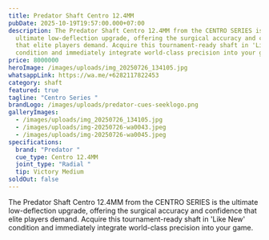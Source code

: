 ```yaml
---
title: Predator Shaft Centro 12.4MM
pubDate: 2025-10-19T19:57:00.000+07:00
description: The Predator Shaft Centro 12.4MM from the CENTRO SERIES is the
  ultimate low-deflection upgrade, offering the surgical accuracy and confidence
  that elite players demand. Acquire this tournament-ready shaft in 'Like New'
  condition and immediately integrate world-class precision into your game.
price: 8000000
heroImage: /images/uploads/img_20250726_134105.jpg
whatsappLink: https://wa.me/+6282117822453
category: shaft
featured: true
tagline: "Centro Series "
brandLogo: /images/uploads/predator-cues-seeklogo.png
galleryImages:
  - /images/uploads/img_20250726_134105.jpg
  - /images/uploads/img-20250726-wa0043.jpeg
  - /images/uploads/img-20250726-wa0045.jpeg
specifications:
  brand: "Predator "
  cue_type: Centro 12.4MM
  joint_type: "Radial "
  tip: Victory Medium
soldOut: false
---
```


The Predator Shaft Centro 12.4MM from the CENTRO SERIES is the ultimate low-deflection upgrade, offering the surgical accuracy and confidence that elite players demand. Acquire this tournament-ready shaft in 'Like New' condition and immediately integrate world-class precision into your game.
